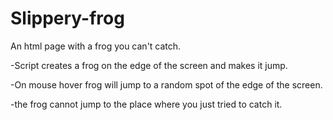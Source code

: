 # Slippery-frog
An html page with a frog you can't catch.

-Script сreates a frog on the edge of the screen and makes it jump.

-On mouse hover frog will jump to a random spot of the edge of the screen.

-the frog cannot jump to the place where you just tried to catch it.
